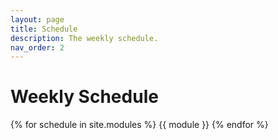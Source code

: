 ```yaml
---
layout: page
title: Schedule
description: The weekly schedule.
nav_order: 2
---
```


# Weekly Schedule

{% for schedule in site.modules %}
{{ module }}
{% endfor %}
